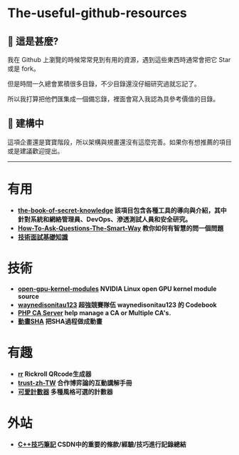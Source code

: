# The-useful-github-resources

## 📔 這是甚麼?

我在 Github 上瀏覽的時候常常見到有用的資源，遇到這些東西時通常會把它 Star 或是 fork。

但是時間一久總會累積很多目錄，不少目錄還沒仔細研究過就忘記了。

所以我打算把他們匯集成一個備忘錄，裡面會寫入我認為具參考價值的目錄。

## 🥴 建構中

這項企畫還是寶寶階段，所以架構與規畫還沒有這麼完善。如果你有想推薦的項目或是建議歡迎提出。

---

# 有用

- **[the-book-of-secret-knowledge](https://github.com/trimstray/the-book-of-secret-knowledge)
該項目包含各種工具的導向與介紹，其中針對系統和網絡管理員、DevOps、滲透測試人員和安全研究。**
- **[How-To-Ask-Questions-The-Smart-Way](https://github.com/ryanhanwu/How-To-Ask-Questions-The-Smart-Way)
教你如何有智慧的問一個問題**
- **[技術面試基礎知識](https://github.com/CyC2018/CS-Notes)**

# 技術

- **[open-gpu-kernel-modules](https://github.com/NVIDIA/open-gpu-kernel-modules)
NVIDIA Linux open GPU kernel module source**
- **[waynedisonitau123](https://github.com/edisonhello/waynedisonitau123)
超強競賽隊伍 waynedisonitau123 的 Codebook**
- **[PHP CA Server](https://github.com/cuediin/PHP-Certificate-Authority-Server)
help manage a CA or Multiple CA's.**
- **[動畫SHA](https://github.com/in3rsha/sha256-animation)
把SHA過程做成動畫**

# 有趣

- **[rr](https://github.com/arcxingye/rr)
Rickroll QRcode生成器**
- **[trust-zh-TW](https://github.com/audreyt/trust-zh-TW)
合作博弈論的互動講解手冊**
- **[可愛計數器](https://github.com/journey-ad/Moe-counter)
多種風格可選的計數器**

# 外站

- **[C++技巧筆記](https://www.cnblogs.com/KillerAery/p/11601229.html)
CSDN中的重要的條款/經驗/技巧進行記錄總結**
